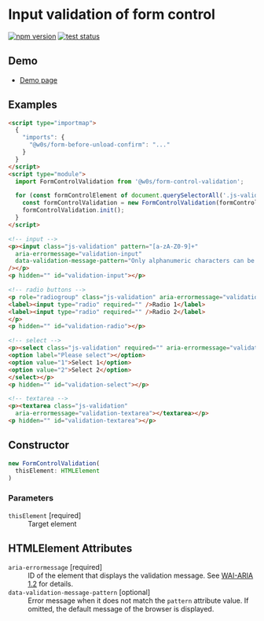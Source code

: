 # Input validation of form control

[![npm version](https://badge.fury.io/js/%40saekitominaga%2Fhtmlformcontrolelement-validation.svg)](https://www.npmjs.com/package/@saekitominaga/htmlformcontrolelement-validation)
[![test status](https://github.com/SaekiTominaga/frontend/actions/workflows/form-control-validation-test.yml/badge.svg)](https://github.com/SaekiTominaga/frontend/actions/workflows/form-control-validation-test.yml)

## Demo

- [Demo page](https://saekitominaga.github.io/frontend/packages/form-control-validation/demo/)

## Examples

```HTML
<script type="importmap">
  {
    "imports": {
      "@w0s/form-before-unload-confirm": "..."
    }
  }
</script>
<script type="module">
  import FormControlValidation from '@w0s/form-control-validation';

  for (const formControlElement of document.querySelectorAll('.js-validation')) {
    const formControlValidation = new FormControlValidation(formControlElement);
    formControlValidation.init();
  }
</script>

<!-- input -->
<p><input class="js-validation" pattern="[a-zA-Z0-9]+"
  aria-errormessage="validation-input"
  data-validation-message-pattern="Only alphanumeric characters can be used."
/></p>
<p hidden="" id="validation-input"></p>

<!-- radio buttons -->
<p role="radiogroup" class="js-validation" aria-errormessage="validation-radio">
<label><input type="radio" required="" />Radio 1</label>
<label><input type="radio" required="" />Radio 2</label>
</p>
<p hidden="" id="validation-radio"></p>

<!-- select -->
<p><select class="js-validation" required="" aria-errormessage="validation-select">
<option label="Please select"></option>
<option value="1">Select 1</option>
<option value="2">Select 2</option>
</select></p>
<p hidden="" id="validation-select"></p>

<!-- textarea -->
<p><textarea class="js-validation"
  aria-errormessage="validation-textarea"></textarea></p>
<p hidden="" id="validation-textarea"></p>
```

## Constructor

```TypeScript
new FormControlValidation(
  thisElement: HTMLElement
)
```

### Parameters

<dl>
<dt><code>thisElement</code> [required]</dt>
<dd>Target element</dd>
</dl>

## HTMLElement Attributes

<dl>
<dt><code>aria-errormessage</code> [required]</dt>
<dd>ID of the element that displays the validation message. See <a href="https://www.w3.org/TR/wai-aria-1.2/#aria-errormessage">WAI-ARIA 1.2</a> for details.</dd>
<dt><code>data-validation-message-pattern</code> [optional]</dt>
<dd>Error message when it does not match the <code>pattern</code> attribute value. If omitted, the default message of the browser is displayed.</dd>
</dl>
